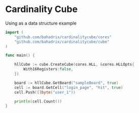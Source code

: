 # Cardinality Cube

Using as a data structure example
```go
import (
	"github.com/bahadrix/cardinalitycube/cores"
	"github.com/bahadrix/cardinalitycube/cube"
)

func main() {

	hllCube := cube.CreateCube(cores.HLL, &cores.HLLOpts{
		With16Registers:false,
	})

	board := hllCube.GetBoard("sampleBoard", true)
	cell := board.GetCell("login_page", "hit", true)
	cell.Push([]byte("user_1"))

	println(cell.Count())
}
``` 